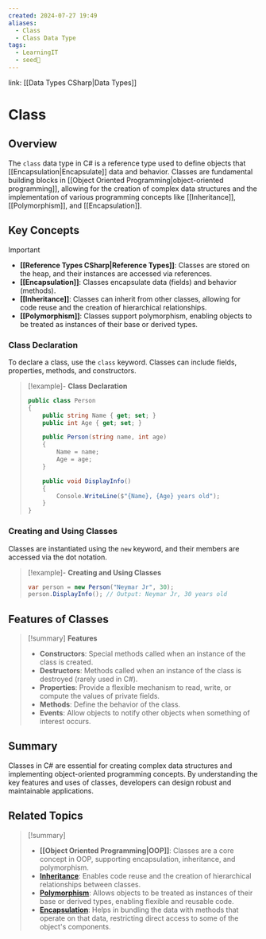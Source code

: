 ```yaml
---
created: 2024-07-27 19:49
aliases:
  - Class
  - Class Data Type
tags:
  - LearningIT
  - seed🌱
---
```


link: [[Data Types CSharp|Data Types]]

# Class

## Overview

The `class` data type in C# is a reference type used to define objects that [[Encapsulation|Encapsulate]] data and behavior. Classes are fundamental building blocks in [[Object Oriented Programming|object-oriented programming]], allowing for the creation of complex data structures and the implementation of various programming concepts like [[Inheritance]], [[Polymorphism]], and [[Encapsulation]].

## Key Concepts

> [!important]
> 
> - **[[Reference Types CSharp|Reference Types]]**: Classes are stored on the heap, and their instances are accessed via references.
> - **[[Encapsulation]]**: Classes encapsulate data (fields) and behavior (methods).
> - **[[Inheritance]]**: Classes can inherit from other classes, allowing for code reuse and the creation of hierarchical relationships.
> - **[[Polymorphism]]**: Classes support polymorphism, enabling objects to be treated as instances of their base or derived types.

### Class Declaration

To declare a class, use the `class` keyword. Classes can include fields, properties, methods, and constructors.

> [!example]- **Class Declaration**
> 
> ```csharp
> public class Person
> {
>     public string Name { get; set; }
>     public int Age { get; set; }
> 
>     public Person(string name, int age)
>     {
>         Name = name;
>         Age = age;
>     }
> 
>     public void DisplayInfo()
>     {
>         Console.WriteLine($"{Name}, {Age} years old");
>     }
> }
> ```

### Creating and Using Classes

Classes are instantiated using the `new` keyword, and their members are accessed via the dot notation.

> [!example]- **Creating and Using Classes**
> 
> ```csharp
> var person = new Person("Neymar Jr", 30);
> person.DisplayInfo(); // Output: Neymar Jr, 30 years old
> ```

## Features of Classes

> [!summary] **Features**
> 
> - **Constructors**: Special methods called when an instance of the class is created.
> - **Destructors**: Methods called when an instance of the class is destroyed (rarely used in C#).
> - **Properties**: Provide a flexible mechanism to read, write, or compute the values of private fields.
> - **Methods**: Define the behavior of the class.
> - **Events**: Allow objects to notify other objects when something of interest occurs.

## Summary

Classes in C# are essential for creating complex data structures and implementing object-oriented programming concepts. By understanding the key features and uses of classes, developers can design robust and maintainable applications.

## Related Topics

> [!summary]
> 
> - **[[Object Oriented Programming|OOP]]**: Classes are a core concept in OOP, supporting encapsulation, inheritance, and polymorphism.
> - **[Inheritance](Inheritance)**: Enables code reuse and the creation of hierarchical relationships between classes.
> - **[Polymorphism](Polymorphism)**: Allows objects to be treated as instances of their base or derived types, enabling flexible and reusable code.
> - **[Encapsulation](Encapsulation)**: Helps in bundling the data with methods that operate on that data, restricting direct access to some of the object's components.
